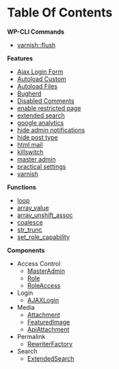 Table Of Contents
=================

**WP-CLI Commands**
 - [varnish::flush](commands/varnish.md5)

**Features**

- [Ajax Login Form](feature/ajaxloginform.md)
- [Autoload Custom](feature/autoloadcustom.md)
- [Autoload Files](feature/autoloadfiles.md)
- [Bugherd](feature/bugherd.md)
- [Disabled Comments](feature/disabledcomments.md)
- [enable restricted page](feature/enablerestrictedpage.md)
- [extended search](feature/extendedsearch.md)
- [google analytics](feature/googleanalytics.md)
- [hide admin notifications](feature/hideadminnotification.md)
- [hide post type](feature/hideposttype.md)
- [html mail](feature/htmlmail.md)
- [killswitch](feature/killswitch.md)
- [master admin](feature/masteradmin.md)
- [practical settings](feature/practicalsettings.md)
- [varnish](feature/varnish.md)

**Functions**
 - [loop](shortcuts/loop.md)
 - [array_value](shortcuts/array_value.md)
 - [array_unshift_assoc](shortcuts/array_unshift_assoc.md)
 - [coalesce](shortcuts/coalesce.md)
 - [str_trunc](shortcuts/str_trunc.md)
 - [set_role_capability](shortcuts/set_role_capability.md)
 
**Components**
 - Access Control
   - [MasterAdmin](AccessControl/MasterAdmin.md)
   - [Role](AccessControl/Role.md)
   - [RoleAccess](AccessControl/RoleAccess.md)
 - Login
   - [AJAXLogin](Login/AJAXLogin.md)
 - Media
   - [Attachment](Media/Attachment.md)
   - [FeaturedImage](Media/FeaturedImage.md)
   - [ApiAttachment](Media/ApiAttachment.md)
 - Permalink
   - [RewriterFactory](Permalink/RewriterFactory.md)
 - Search
   - [ExtendedSearch](Search/ExtendedSearch.md)